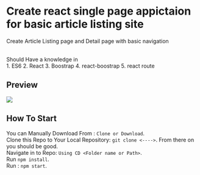 # Create react single page appictaion for basic article listing site
Create Article Listing page and Detail page with basic navigation

<br />
Should Have a knowledge in <br />
1. ES6
2. React
3. Boostrap
4. react-boostrap
5. react route

## Preview
![](screen-capture.gif)

## How To Start
You can Manually Download From : `Clone or Download`.<br />
Clone this Repo to Your Local Repository: `git clone <---->`. From there on you should be good.<br />
Navigate in to Repo: `Using CD <Folder name or Path>`.<br />
Run `npm install`.<br />
Run : `npm start`.



